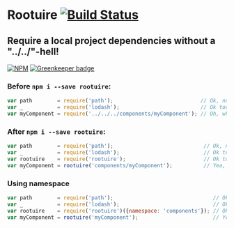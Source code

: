 # Rootuire [![Build Status](https://travis-ci.org/rand0me/rootuire.svg?branch=master)](https://travis-ci.org/rand0me/rootuire)
## Require a local project dependencies without a "../../"-hell!

[![NPM](https://nodei.co/npm/rootuire.png)](https://nodei.co/npm/rootuire/) [![Greenkeeper badge](https://badges.greenkeeper.io/rand0me/rootuire.svg)](https://greenkeeper.io/)

### Before `npm i --save rootuire`:
```javascript
var path        = require('path');                            // Ok, node module
var _           = require('lodash');                          // Ok too, npm module
var myComponent = require('../../../components/myComponent'); // Oh, what is that??
```

### After `npm i --save rootuire`:
```javascript
var path        = require('path');                             // Ok, node module
var _           = require('lodash');                           // Ok too, npm module
var rootuire    = require('rootuire');                         // Ok too, npm module :)
var myComponent = rootuire('components/myComponent');          // Yea, much better
```

### Using namespace
```javascript
var path        = require('path');                                // Ok, node module
var _           = require('lodash');                              // Ok too, npm module
var rootuire    = require('rootuire')({namespace: 'components'}); // Ok too, npm module :)
var myComponent = rootuire('myComponent');                        // Yea, much better
```
